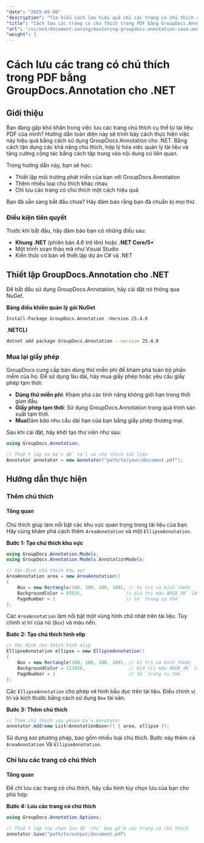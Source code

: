 ```yaml
---
"date": "2025-05-06"
"description": "Tìm hiểu cách lưu hiệu quả chỉ các trang có chú thích của PDF bằng GroupDocs.Annotation cho .NET. Nâng cao khả năng quản lý tài liệu và cộng tác với hướng dẫn chi tiết này."
"title": "Cách lưu các trang có chú thích trong PDF bằng GroupDocs.Annotation cho .NET"
"url": "/vi/net/document-saving/mastering-groupdocs-annotation-save-annotated-pdf-pages/"
"weight": 1
---
```


# Cách lưu các trang có chú thích trong PDF bằng GroupDocs.Annotation cho .NET

## Giới thiệu

Bạn đang gặp khó khăn trong việc lưu các trang chú thích cụ thể từ tài liệu PDF của mình? Hướng dẫn toàn diện này sẽ trình bày cách thực hiện việc này hiệu quả bằng cách sử dụng GroupDocs.Annotation cho .NET. Bằng cách tận dụng các khả năng chú thích, hợp lý hóa việc quản lý tài liệu và tăng cường cộng tác bằng cách tập trung vào nội dung có liên quan.

Trong hướng dẫn này, bạn sẽ học:
- Thiết lập môi trường phát triển của bạn với GroupDocs.Annotation
- Thêm nhiều loại chú thích khác nhau
- Chỉ lưu các trang có chú thích một cách hiệu quả

Bạn đã sẵn sàng bắt đầu chưa? Hãy đảm bảo rằng bạn đã chuẩn bị mọi thứ.

### Điều kiện tiên quyết

Trước khi bắt đầu, hãy đảm bảo bạn có những điều sau:
- **Khung .NET** (phiên bản 4.6 trở lên) hoặc **.NET Core/5+**
- Một trình soạn thảo mã như Visual Studio
- Kiến thức cơ bản về thiết lập dự án C# và .NET

## Thiết lập GroupDocs.Annotation cho .NET

Để bắt đầu sử dụng GroupDocs.Annotation, hãy cài đặt nó thông qua NuGet.

**Bảng điều khiển quản lý gói NuGet**

```plaintext
Install-Package GroupDocs.Annotation -Version 25.4.0
```

**\.NETCLI**

```bash
dotnet add package GroupDocs.Annotation --version 25.4.0
```

### Mua lại giấy phép

GroupDocs cung cấp bản dùng thử miễn phí để khám phá toàn bộ phần mềm của họ. Để sử dụng lâu dài, hãy mua giấy phép hoặc yêu cầu giấy phép tạm thời:
- **Dùng thử miễn phí**: Khám phá các tính năng không giới hạn trong thời gian đầu.
- **Giấy phép tạm thời**: Sử dụng GroupDocs.Annotation trong quá trình sản xuất tạm thời.
- **Mua**Đảm bảo nhu cầu dài hạn của bạn bằng giấy phép thương mại.

Sau khi cài đặt, hãy khởi tạo thư viện như sau:

```csharp
using GroupDocs.Annotation;

// Thiết lập cơ bản để tải và chú thích tài liệu
Annotator annotator = new Annotator("path/to/your/document.pdf");
```

## Hướng dẫn thực hiện

### Thêm chú thích

#### Tổng quan

Chú thích giúp làm nổi bật các khu vực quan trọng trong tài liệu của bạn. Hãy cùng khám phá cách thêm `AreaAnnotation` và một `EllipseAnnotation`.

**Bước 1: Tạo chú thích khu vực**

```csharp
using GroupDocs.Annotation.Models;
using GroupDocs.Annotation.Models.AnnotationModels;

// Xác định chú thích khu vực
AreaAnnotation area = new AreaAnnotation()
{
    Box = new Rectangle(100, 100, 100, 100), // Vị trí và kích thước
    BackgroundColor = 65535,                // Giá trị màu ARGB để làm nổi bật
    PageNumber = 1                          // Số trang cụ thể
};
```

Các `AreaAnnotation` làm nổi bật một vùng hình chữ nhật trên tài liệu. Tùy chỉnh vị trí của nó (`Box`) và màu nền.

**Bước 2: Tạo chú thích hình elip**

```csharp
// Xác định chú thích hình elip
EllipseAnnotation ellipse = new EllipseAnnotation()
{
    Box = new Rectangle(100, 100, 100, 100), // Vị trí và kích thước
    BackgroundColor = 123456,                // Giá trị màu ARGB để làm nổi bật
    PageNumber = 1                           // Số trang cụ thể
};
```

Các `EllipseAnnotation` cho phép vẽ hình bầu dục trên tài liệu. Điều chỉnh vị trí và kích thước bằng cách sử dụng `Box` tài sản.

**Bước 3: Thêm chú thích**

```csharp
// Thêm chú thích vào phiên bản Annotator
annotator.Add(new List<AnnotationBase>() { area, ellipse });
```

Sử dụng `Add` phương pháp, bao gồm nhiều loại chú thích. Bước này thêm cả `AreaAnnotation` Và `EllipseAnnotation`.

### Chỉ lưu các trang có chú thích

#### Tổng quan

Để chỉ lưu các trang có chú thích, hãy cấu hình tùy chọn lưu của bạn cho phù hợp.

**Bước 4: Lưu các trang có chú thích**

```csharp
using GroupDocs.Annotation.Options;

// Thiết lập tùy chọn lưu để chỉ bao gồm các trang có chú thích
annotator.Save("path/to/output/document.pdf\